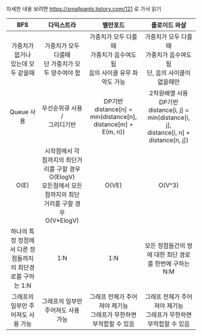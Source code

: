 자세한 내용 보려면 https://smallpants.tistory.com/121 로 가서 읽기

| BFS | 다익스트라 | 벨만포드 | 플로이드 와샬 |
|:---:|:---:|:---:|:---:|
| 가중치가 없거나<br>있는데 모두 같을때 | 가중치가 모두 다를때<br>단 가중치가 모두 양수여야 함 | 가중치가 모두 다를때<br>가중치가 음수여도 됨<br>음의 사이클 유무 파악도 가능 | 가중치가 모두 다를때<br>가중치가 음수여도 됨<br>단, 음의 사이클이 없을때만 |
| Queue 사용 | 우선순위큐 사용 /<br>그리디기반 | DP기반<br>distance\[n\] =<br>min(distance\[n\],   distance\[m\] + E(m, n)) | 2차원배열 사용<br>DP기반<br>distance\[i, j\] =<br>min(distance\[i, j\],<br>distance\[i, n\] + distance\[n, j\]) |
| O(E) | 시작점에서 각 점까지의 최단거리를 구할 경우 O(ElogV)<br>모든점에서 모든 점까지의 최단 거리를 구할 경우 O(V\*ElogV) | O(VE) | O(V^3) |
| 하나의 특정 정점에서 다른 정점들까지의 최단경로를 구하는 1:N | 1:N | 1:N | 모든 정점들간의 쌍에 대한 최단 경로를 한번에 구하는 N:M |
| 그래프의 일부만 주어져도 사용 가능 | 그래프의 일부만 주어져도 사용 가능 | 그래프 전체가 주어져야 제기능<br>그래프가 무한하면 부적합할 수 있음 | 그래프 전체가 주어져야 제기능<br>그래프가 무한하면 부적합할 수 있음 |
